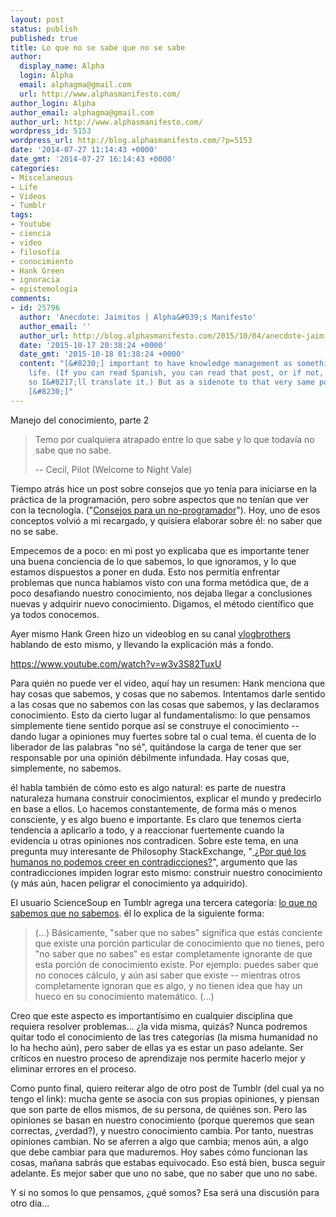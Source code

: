 ```yaml
---
layout: post
status: publish
published: true
title: Lo que no se sabe que no se sabe
author:
  display_name: Alpha
  login: Alpha
  email: alphagma@gmail.com
  url: http://www.alphasmanifesto.com/
author_login: Alpha
author_email: alphagma@gmail.com
author_url: http://www.alphasmanifesto.com/
wordpress_id: 5153
wordpress_url: http://blog.alphasmanifesto.com/?p=5153
date: '2014-07-27 11:14:43 +0000'
date_gmt: '2014-07-27 16:14:43 +0000'
categories:
- Miscelaneous
- Life
- Videos
- Tumblr
tags:
- Youtube
- ciencia
- video
- filosofía
- conocimiento
- Hank Green
- ignoracia
- epistemología
comments:
- id: 25796
  author: 'Anecdote: Jaimitos | Alpha&#039;s Manifesto'
  author_email: ''
  author_url: http://blog.alphasmanifesto.com/2015/10/04/anecdote-jaimitos/
  date: '2015-10-17 20:38:24 +0000'
  date_gmt: '2015-10-18 01:38:24 +0000'
  content: "[&#8230;] important to have knowledge management as something in your
    life. (If you can read Spanish, you can read that post, or if not, let me know
    so I&#8217;ll translate it.) But as a sidenote to that very same post, I
    [&#8230;]"
---
```

Manejo del conocimiento, parte 2

> Temo por cualquiera atrapado entre lo que sabe y lo que todavía no sabe que no sabe.
> 
> -- Cecil, Pilot (Welcome to Night Vale)

Tiempo atrás hice un post sobre consejos que yo tenía para iniciarse en la práctica de la programación, pero sobre aspectos que no tenían que ver con la tecnología. ("[Consejos para un no-programador](https://blog.alphasmanifesto.com/2013/06/22/consejos-para-un-no-programador/)"). Hoy, uno de esos conceptos volvió a mi recargado, y quisiera elaborar sobre él: no saber que no se sabe.

<!--more-->

Empecemos de a poco: en mi post yo explicaba que es importante tener una buena conciencia de lo que sabemos, lo que ignoramos, y lo que estamos dispuestos a poner en duda. Esto nos permitía enfrentar problemas que nunca habíamos visto con una forma metódica que, de a poco desafiando nuestro conocimiento, nos dejaba llegar a conclusiones nuevas y adquirir nuevo conocimiento. Digamos, el método científico que ya todos conocemos.

Ayer mismo Hank Green hizo un videoblog en su canal [vlogbrothers](https://www.youtube.com/user/vlogbrothers) hablando de esto mismo, y llevando la explicación más a fondo.

https://www.youtube.com/watch?v=w3v3S82TuxU

Para quién no puede ver el video, aquí hay un resumen: Hank menciona que hay cosas que sabemos, y cosas que no sabemos. Intentamos darle sentido a las cosas que no sabemos con las cosas que sabemos, y las declaramos conocimiento. Esto da cierto lugar al fundamentalismo: lo que pensamos simplemente tiene sentido porque así se construye el conocimiento -- dando lugar a opiniones muy fuertes sobre tal o cual tema. él cuenta de lo liberador de las palabras "no sé", quitándose la carga de tener que ser responsable por una opinión débilmente infundada. Hay cosas que, simplemente, no sabemos.

él habla también de cómo esto es algo natural: es parte de nuestra naturaleza humana construir conocimientos, explicar el mundo y predecirlo en base a ellos. Lo hacemos constantemente, de forma más o menos consciente, y es algo bueno e importante. Es claro que tenemos cierta tendencia a aplicarlo a todo, y a reaccionar fuertemente cuando la evidencia u otras opiniones nos contradicen. Sobre este tema, en una pregunta muy interesante de Philosophy StackExchange, "[ ¿Por qué los humanos no podemos creer en contradicciones?](http://philosophy.stackexchange.com/q/14323/598)", argumento que las contradicciones impiden lograr esto mismo: construir nuestro conocimiento (y más aún, hacen peligrar el conocimiento ya adquirido).

El usuario ScienceSoup en Tumblr agrega una tercera categoría: [lo que no sabemos que no sabemos](http://sciencesoup.tumblr.com/post/41478027076/knowing-knowledge-my-math-teacher-always-used-to). él lo explica de la siguiente forma:

> (...) Básicamente, "saber que no sabes" significa que estás conciente que existe una porción particular de conocimiento que no tienes, pero "no saber que no sabes" es estar completamente ignorante de que esta porción de conocimiento existe. Por ejemplo: puedes saber que no conoces cálculo, y aún así saber que existe -- mientras otros completamente ignoran que es algo, y no tienen idea que hay un hueco en su conocimiento matemático. (...)

Creo que este aspecto es importantísimo en cualquier disciplina que requiera resolver problemas...  ¿la vida misma, quizás? Nunca podremos quitar todo el conocimiento de las tres categorías (la misma humanidad no lo ha hecho aún), pero saber de ellas ya es estar un paso adelante. Ser críticos en nuestro proceso de aprendizaje nos permite hacerlo mejor y eliminar errores en el proceso.

Como punto final, quiero reiterar algo de otro post de Tumblr (del cual ya no tengo el link): mucha gente se asocia con sus propias opiniones, y piensan que son parte de ellos mismos, de su persona, de quiénes son. Pero las opiniones se basan en nuestro conocimiento (porque queremos que sean correctas,  ¿verdad?), y nuestro conocimiento cambia. Por tanto, nuestras opiniones cambian. No se aferren a algo que cambia; menos aún, a algo que debe cambiar para que maduremos. Hoy sabes cómo funcionan las cosas, mañana sabrás que estabas equivocado. Eso está bien, busca seguir adelante. Es mejor saber que uno no sabe, que no saber que uno no sabe.

Y si no somos lo que pensamos, ¿qué somos? Esa será una discusión para otro día...
